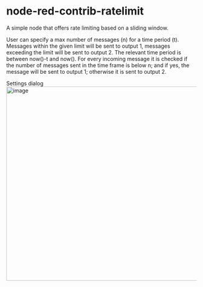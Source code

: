 # node-red-contrib-ratelimit
A simple node that offers rate limiting based on a sliding window.

User can specify a max number of messages (n) for a time period (t).
Messages within the given limit will be sent to output 1, messages exceeding the limit will be sent to output 2.
The relevant time period is between now()-t and now().
For every incoming message it is checked if the number of messages sent in the time frame is below n; and if yes, the message will be sent to output 1; otherwise it is sent to output 2.

Settings dialog
<img width="514" alt="image" src="https://user-images.githubusercontent.com/44269764/225149015-140dd9b2-ccfa-4e42-b1c0-ed1922317599.png">
